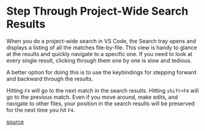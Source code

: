 # Step Through Project-Wide Search Results

When you do a project-wide search in VS Code, the Search tray opens and
displays a listing of all the matches file-by-file. This view is handy to
glance at the results and quickly navigate to a specific one. If you need to
look at every single result, clicking through them one by one is slow and
tedious.

A better option for doing this is to use the keybindings for stepping forward
and backward through the results.

Hitting `F4` will go to the next match in the search results. Hitting
`shift+F4` will go to the previous match. Even if you move around, make edits,
and navigate to other files, your position in the search results will be
preserved for the next time you hit `F4`.

[source](https://github.com/Microsoft/vscode/pull/18073)

